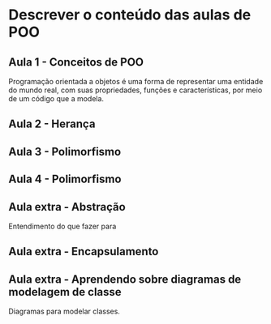 # Descrever o conteúdo das aulas de POO

## Aula 1 - Conceitos de POO
Programação orientada a objetos é uma forma de representar uma entidade do mundo real, com suas propriedades, funções e características, por meio de um código que a modela.    


## Aula 2 - Herança


## Aula 3 - Polimorfismo


## Aula 4 - Polimorfismo


## Aula extra - Abstração
Entendimento do que fazer para


## Aula extra - Encapsulamento


## Aula extra - Aprendendo sobre diagramas de modelagem de classe
Diagramas para modelar classes.